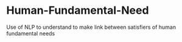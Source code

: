 # Human-Fundamental-Need
Use of NLP to understand to make link between satisfiers of human fundamental needs
